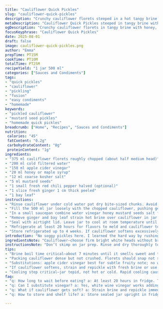 ```yaml
---
title: "Cauliflower Quick Pickles"
slug: "cauliflower-quick-pickles"
description: "Crunchy cauliflower florets steeped in a hot tangy brine infused with mustard seeds and ginger. Vinegar, water, and a subtle sweetener create balance. Toss in fresh red chili and a bay leaf for warmth and herbal depth. Store in a 500 ml jar and chill. Flavor intensifies after a day. Keeps over 3 weeks refrigerated. A versatile condiment that cuts through richness, brightens meals, or transports your palate to outdoorsy markets somewhere chilly. No fancy tools needed just intuition and a keen eye for timing pickling basics."
metaDescription: "Cauliflower Quick Pickles steeped in tangy brine with mustard seeds, ginger, and chili. Crisp bites, chilled and kept for weeks. Simple infusion style pickling."
ogDescription: "Crunchy cauliflower florets in tangy brine with honey, mustard seeds, and fresh chili. Chill, wait. Bite snaps, flavors bloom. Quick pickles, fridge friendly."
focusKeyphrase: "Cauliflower Quick Pickles"
date: 2025-08-01
draft: false
image: cauliflower-quick-pickles.png
author: "Emma"
prepTime: PT15M
cookTime: PT10M
totalTime: PT25M
recipeYield: "1 jar 500 ml"
categories: ["Sauces and Condiments"]
tags:
- "quick pickles"
- "cauliflower"
- "pickling"
- "fusion"
- "easy condiments"
- "homemade"
keywords:
- "pickled cauliflower"
- "mustard seed pickles"
- "homemade quick pickles"
breadcrumb: ["Home", "Recipes", "Sauces and Condiments"]
nutrition: 
 calories: "45"
 fatContent: "0.2g"
 carbohydrateContent: "8g"
 proteinContent: "1g"
ingredients:
- "375 ml cauliflower florets roughly chopped (about half medium head)"
- "200 ml cold filtered water"
- "150 ml apple cider vinegar"
- "20 ml honey or maple syrup"
- "12 ml coarse kosher salt"
- "5 ml mustard seeds"
- "1 small fresh red chili pepper halved (optional)"
- "1 slice fresh ginger 1 cm thick peeled"
- "1 bay leaf"
instructions:
- "Rinse cauliflower under cold water pat dry bite-sized chunks. Avoid soggy pieces which dull crispness."
- "Fill the 500 ml jar loosely with the chopped cauliflower, pushing gently but do not pulverize or crush."
- "In a small saucepan combine water vinegar honey mustard seeds salt fresh ginger bay leaf and chili if using. Bring to a brisk boil and let bubble vigorously for about 7 minutes to infuse flavors and dissolve salt and sweetener."
- "Remove ginger and bay leaf strain hot brine over cauliflower in jar leaving 5 mm headspace. You want steam to slightly fog glass and cauliflower to snap crisp under liquid."
- "Seal with airtight lid. Leave jar to cool at room temperature until lukewarm to touch."
- "Refrigerate at least 20 hours for flavors to meld and cauliflower to soak up the tangy broth. Resist tasting too soon—the crunch mellows and sourness redistributes during this wait."
- "Store refrigerated up to 4 weeks. If cauliflower softens excessively, strain and repickle using fresh brine or use in cooked dishes to save texture lost."
introduction: "No soggy pickles here. I learned the hard way by rushing vinegar steeping. Cauliflower crispness matters—the crunch is the dealbreaker. Too much vinegar bites your tongue, too little turns bland. A splash of honey tempers sharpness better than sugar ever did for me. Tried mustard seeds instead of black peppercorns. Adds this subtle fragrant pop. Ginger slice? Important. It cuts through acidity and adds warmth. My experiments with rock salt lost complexity so kosher salt is king. Chill times flex. Twenty hours minimum, but sometimes two days, if patience strikes. Visual cue? Glass fog and cauliflower vibrant not wilted. Always leave space on top; it’s a container breathing zone. No pushing hard or you crush the florets and textures collapse. The chili is optional but worth it for that slight edge. Once opened, container hums a sour crispness and lasts weeks if refrigerated. I toss these pickles into steamed grain bowls, sandwiches, or alongside fatty mains to cleanse palate. Unlike overprocessing, these hold firm bite and subtle spice kick. Flavor develops low and slow in fridge. If too strong, drain some brine and top with fresh water for dilution—not commonly known but a secret backup plan after a sour mis-step. Listen to your ingredients, adjust sweetness and salt to taste. Cooking art, not science."
ingredientsNote: "Cauliflower—choose firm bright white heads without brown spots. Trim tight florets for even pickling; larger pieces pickle unevenly. Water should be filtered or bottled for purity—chlorine in tap water dulls flavor extraction. Vinegar: apple cider works better than white wine vinegar here; adds subtle fruitiness. Sweetener: swapped original sugar for honey or maple syrup for a richer mouthfeel and complementary natural flavor layers. Salt: coarse kosher or sea salt preferred for dissolving evenly and no additives. Mustard seeds add pleasant slight pungency unlike peppercorns, which overpower. Fresh ginger slice essential to offset acidity and add brightness. Bay leaf offers herbal complexity—substitute with thyme sprig for milder effect if preferred. Chili optional; use fresh red chili or chili flakes for complexity. Avoid using pickling spices blends here so clean bright notes shine. Measurements scaled down 30% for a smaller jar—less waste, easier refrigerating. Not a fully fermented pickle, more flash infusion style, so sterilize jar well but no canning required. Practical tip: bring brine to vigorous boil to ensure all salt and honey dissolve, flavors bloom fully. Remove aromatics after boiling to prevent overbitter notes."
instructionsNote: "Don’t skimp on jar prep. Rinse and dry thoroughly to avoid dilution or mold. Packing cauliflower—don’t overfill the jar or crush pieces; they need room to absorb liquid and stay crunchy. Sharp knife or scissors work better than crushing florets with hands which bruise. Boil brine medium-high until it changes aroma; should smell sweet and tangy without sharp vinegar sting—about 7 minutes is right. Too short, salt might feel grainy; too long, vinegar can reduce concentration. Strain promptly removing ginger and bay leaf gives cleaner taste without aftertaste bitterness. When pouring hot brine into jar, you’ll hear the satisfying hiss of steaming vegetable—key sign heat penetration. Seal and let cool uncovered at room temp until warm but not hot—prevents jar cracking and condensation. Refrigerate jar upright; do not disturb first 20 hours to let flavors develop harmoniously. Test pickles by texture not time; cauliflower should have give when bitten but retain snap. If losing texture, eat quickly or use drained florets in cooked dishes like stir-fries or salads to minimize waste. Each bite bursts tartness, spice, and slight sweetness. Trust your nose and fingers more than clock. Re-pickling brine refresh is possible: discard old brine, repeat hot brine step to revive older pickles, a lifesaver if taste deadens. Season brine after first batch to adjust sweetness or heat for next round."
tips:
- "Brine boil time critical—about 7 minutes until it smells sweet and tangy, no harsh vinegar sting. Shorter underdissolves salt; longer reduces vinegar. Vigorous boil helps dissolve salt and honey fully. Remove ginger and bay leaf soon to avoid bitterness. Listen for the steam hiss pouring into jar—hot brine penetration is key. Don’t rush pouring, or jar might crack. Let jar cool uncovered till lukewarm prevents condensation inside."
- "Packing cauliflower dense but not crushed. Florets should snap not smoosh. Use sharp knife, not hands, to avoid bruising. Larger florets at jar bottom absorb more liquid and help layering. Leave 5 mm headspace for jar to breathe. Overfill and you lose crispness. Space important for fluctuating volume during brine infusion and cooling. Chill upright, undisturbed minimum 20 hours. Flavors meld slow but texture stays crunchy longer."
- "Substitutions: apple cider vinegar best for subtle fruity note; no white vinegar—too sharp. Honey or maple syrup swaps sugar adding richer flavor and balances acidity better. Kosher or coarse sea salt preferred; fine salt reduces by 20% to avoid oversalt. Ginger slice important but lemon zest works for brightness with less acidity. Bay leaf swap thyme sprig for milder herb flavor. Chili optional but adds faint heat and depth, fresh or flakes."
- "If cauliflower softens, strain and repickle with fresh brine or use in cooked meals. Texture loss happens over time or if brine too weak. Why? Cauliflower continues soaking acids breaking down cell walls. Plunge boiling salted water 30 seconds then ice bath for extra firmness but expect slight flavor loss. If brine tastes too sharp, dilute with equal parts water and refrigerate another day to mellow tang. Tests by feel, not just time—snap confirms readiness."
- "Cooling step critical—jar tepid, not hot or cold. Rapid cooling causes condensation and soggy florets. Patience here. Flavors develop low and slow in fridge, good to wait 24+ hours. Shake jar gently first few days to distribute brine without crushing. If open early, expect muted flavors and tougher texture. Label date picked and store in coldest fridge spot, upright to avoid leaks and sediment buildup. Sediment normal—shake gently before use."
faq:
- "q: How long to wait before eating? a: At least 20 hours in fridge. Texture hardens and picks flavor. Too soon means dull, harsh vinegar bite. Longer mellows acidity, crunch stays. Wait two days if possible for best snap but not required."
- "q: Can I substitute vinegar? a: Yes, white wine vinegar works adding 5 ml honey to balance its sharper edge. Avoid straight white vinegar; aggressive, overwhelms. Apple cider vinegar best for fruity depth. Adjust sweetness if swapping sweeteners too. Lemon zest may brighten but no full vinegar replacement."
- "q: What if cauliflower gets soft? a: Strain brine and repickle immediately if crunch lost. Or cook cauliflower in stir-fry, scrambled eggs for texture salvage. Softening means too long soaking or weak brine. Blanching florets briefly in boiling salted water helps maintain crunch but lowers pickling intensity."
- "q: How to store and shelf life? a: Store sealed jar upright in fridge. Keep at coldest part for up to 4 weeks. Label date. Avoid metal lids reactive to acid; use glass or BPA-free lids. If opened early or over time, taste changes but safe. Sediment forms normal; shake before use. If brine turns too sour, dilute with water and refrigerate further."

---
```

